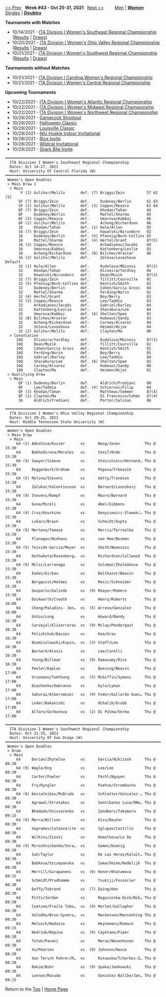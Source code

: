 <a name="top"></a>[<< Prev](women_doubles_2142.md) &nbsp; **Week #43 - Oct 25-31, 2021** &nbsp; [Next >>](women_doubles_2144.md) &nbsp;&nbsp;&nbsp;&nbsp;&nbsp;&nbsp;&nbsp; [Men](./men_doubles_2143.md) &#124; [***Women***](./women_doubles_2143.md) &nbsp;&nbsp;&nbsp;&nbsp;&nbsp; [Singles](./women_singles_2143.md) &#124; [***Doubles***](./women_doubles_2143.md)

**Tournamets with Matches**  
- 10/14/2021 - [ITA Division I Women's Southeast Regional Championship](#21-46458) ([Results](#21-46458) &#124; <a href="https://colleges.wearecollegetennis.com/competitions/UniversityOfCentralFloridaW/Tournaments/Overview/477EFA21-99A1-4948-BCBA-3E47323DA44C" target="_blank">Draws</a>)  
- 10/20/2021 - [ITA Division I Women's Ohio Valley Regional Championship](#21-97599) ([Results](#21-97599) &#124; <a href="https://colleges.wearecollegetennis.com/competitions/MiddleTennesseeStateUniversityW/Tournaments/Overview/34C6481F-30D0-4BCE-8E27-2B57D253FF5B" target="_blank">Draws</a>)  
- 10/21/2021 - [ITA Division I Women's Southwest Regional Championship](#21-15310) ([Results](#21-15310) &#124; <a href="https://colleges.wearecollegetennis.com/competitions/UniversityOfSanDiegoW/Tournaments/Overview/9B2A2826-DFA4-4AF2-9D87-2A1D153E1CC1" target="_blank">Draws</a>)  

**Tournaments without Matches**  
- 10/21/2021 - <a href="https://colleges.wearecollegetennis.com/competitions/WakeForestUniversityW/Tournaments/Overview/61F146C9-753C-4458-9E95-EE269C0BB692" target="_blank">ITA Division I Carolina Women's Regional Championship</a>  
- 10/21/2021 - <a href="https://colleges.wearecollegetennis.com/competitions/UniversityOfIowaW/Tournaments/Overview/D14DFB81-5E2F-4C19-96BD-C7C8E01E527B" target="_blank">ITA Division I Women's Central Regional Championship</a>  

**Upcoming Tournaments**  
- 10/22/2021 - <a href="https://colleges.wearecollegetennis.com/competitions/UniversityOfVirginiaW/Tournaments/Overview/03D2591A-B4EA-40D0-84EE-FA366640953F" target="_blank">ITA Division I Women's Atlantic Regional Championship</a>  
- 10/22/2021 - <a href="https://colleges.wearecollegetennis.com/competitions/OhioStateUniversityW/Tournaments/Overview/6552AE44-FB48-4C1E-A09A-B67C23ED4FEA" target="_blank">ITA Division I Women's Midwest Regional Championship</a>  
- 10/22/2021 - <a href="https://colleges.wearecollegetennis.com/competitions/StanfordUniversityW/Tournaments/Overview/069089F9-1C02-43BD-82B5-B68774093F12" target="_blank">ITA Division I Women's Northwest Regional Championship</a>  
- 10/29/2021 - <a href="https://colleges.wearecollegetennis.com/competitions/UniversityOfSouthCarolinaW/Tournaments/Overview/57638985-23D4-4AA9-BCB7-AE8C7129F7F3" target="_blank">Gamecock Shootout</a>  
- 10/29/2021 - <a href="https://colleges.wearecollegetennis.com/competitions/UniversityOfNewMexicoW/Tournaments/Overview/DA2F178D-FDC8-43EF-8DAB-5045133E57F7" target="_blank">Halloween Classic</a>  
- 10/29/2021 - <a href="https://colleges.wearecollegetennis.com/competitions/UniversityOfLouisvilleW/Tournaments/Overview/3CA2F6A8-534B-4A9B-999A-8A440E45FA8F" target="_blank">Louisville Classic</a>  
- 10/29/2021 - <a href="https://colleges.wearecollegetennis.com/competitions/NorthernIllinoisUnivW/Tournaments/Overview/4A2D7ED0-6708-44A9-9E54-7EE1CE4409AD" target="_blank">NIU Huskie Indoor Invitational</a>  
- 10/28/2021 - <a href="https://colleges.wearecollegetennis.com/competitions/RiceUniversityW/Tournaments/Overview/4F0CBA0B-FA20-4853-8B64-8B24AEB43DF5" target="_blank">Rice Invite</a>  
- 10/28/2021 - <a href="https://colleges.wearecollegetennis.com/competitions/UniversityOfArizonaW/Tournaments/Overview/64798DC4-18F8-4118-BF15-ACEDAC7642C9" target="_blank">Wildcat Invitational</a>  
- 10/29/2021 - <a href="https://colleges.wearecollegetennis.com/competitions/NovaSoutheasternUnivW/Tournaments/Overview/FD071068-D5DA-4E20-B9FE-5D66B26BC727" target="_blank">Shark Bite Invite</a>  

<a name="21-46458"></a>
~~~
═════════════════════════════════════════════════════════════════════════
  ITA Division I Women's Southeast Regional Championship
  Dates: Oct 14-27, 2021
  Host: University Of Central Florida (W)
═════════════════════════════════════════════════════════════════════════
 Women's Open Doubles
 > Main Draw 1
  > Main
       F (2) Gulihur/Melilo       def. (7) Briggs/Zein          57 62 [5]
      SF (7) Briggs/Zein          def.     Dudeney/Berlin       62 63
      SF (2) Gulihur/Melilo       def. (3) Coppoc/Reasco        62 64
      QF (7) Briggs/Zein          def.     Khodan/Tahan         84
      QF     Dudeney/Berlin       def.     Mattel/Sharma        85
      QF (3) Coppoc/Reasco        def.     Umarova/Kabbaj       86
      QF (2) Gulihur/Melilo       def.     Achong/Richardson    86
      16     Khodan/Tahan         def. (1) Hule/Allen           85
      16 (7) Briggs/Zein          def.     Kowalski/Nirundorn   82
      16     Dudeney/Berlin       def. (5) Pfennig/Boch-Collins 85
      16     Mattel/Sharma        def. (4) Hertel/Grant         87(5)
      16 (3) Coppoc/Reasco        def.     Arkadianou/Jacobs    84
      16     Umarova/Kabbaj       def.     Kattenberg/Leslie    83
      16     Achong/Richardson    def. (8) Bilchev/Hrastar      86
      16 (2) Gulihur/Melilo       def.     Zeleva/Levashova     Default
      32 (1) Hule/Allen           def.     Kudelova/MGinnis     87(2)
      32     Khodan/Tahan         def.     Oliveira/Yardley     84
      32     Kowalski/Nirundorn   def.     Dean/Muzik           87(3)
      32 (7) Briggs/Zein          def.     Tillitt/Courville    82
      32 (5) Pfennig/Boch-Collins def.     Kentish/Smith        82
      32     Dudeney/Berlin       def.     Cohen/Garcia Gross   84
      32     Mattel/Sharma        def.     Ferding/Norin        82
      32 (4) Hertel/Grant         def.     Boy/Berry            83
      32 (3) Coppoc/Reasco        def.     Lee/Taddia           83
      32     Arkadianou/Jacobs    def.     Gabriel/Darley       84
      32     Kattenberg/Leslie    def.     Sharabura/Lee        84
      32     Umarova/Kabbaj       def. (6) Shelton/Spee         82
      32 (8) Bilchev/Hrastar      def.     Hubeaut/Sandy        83
      32     Achong/Richardson    def.     Carney/Alvarez       84
      32     Zeleva/Levashova     def.     Heimen/Hijos         84
      32 (2) Gulihur/Melilo       def.     Clayton/Ma           86
  > Consolation
     16Q     Oliveira/Yardley     def.     Kudelova/MGinnis     87(3)
     16Q     Dean/Muzik           def.     Tillitt/Courville    82
     16Q     Cohen/Garcia Gross   def.     Kentish/Smith        81
     16Q     Ferding/Norin        def.     Boy/Berry            85
     16Q     Gabriel/Darley       def.     Lee/Taddia           84
     16Q     Sharabura/Lee        def. (6) Shelton/Spee         82
     16Q     Carney/Alvarez       def.     Hubeaut/Sandy        86
     16Q     Clayton/Ma           def.     Heimen/Hijos         81
 > Qualifying Draw
  > Main
      QF (1) Dudeney/Berlin       def.     Aldrich/Frediani     80
      QF     Lee/Taddia           def. (4) Schieroni/Filip      84
      QF (3) Khodan/Tahan         def.     Matthews/Sommer      87(4)
      QF (2) Clayton/Ma           def.     Di Francesco/Cohen   87(4)
      16     Aldrich/Frediani     def.     Porter/Salinas       86
~~~

<a name="21-97599"></a>
~~~
══════════════════════════════════════════════════════════════════════════
  ITA Division I Women's Ohio Valley Regional Championship
  Dates: Oct 20-25, 2021
  Host: Middle Tennessee State University (W)
══════════════════════════════════════════════════════════════════════════
 Women's Open Doubles
 > Main Draw
  > Main
     64 (1) Adeshina/Kuczer       vs      Woog/Jones           Thu @ 15:30
     64     Bakhodirova/Morales   vs      Steif/Ondo           Thu @ 15:30
     64 (9) Sawyer/Simova         vs      Staiculescu/Hernand… Thu @ 15:30
     64     Roggenburk/Graham     vs      Popova/Trbeznik      Thu @ 15:30
     64 (5) Molina/Stevens        vs      Getty/Trondson       Thu @ 15:30
     64     Zalukar/Valentinsson  vs      Bernard/Lounsbury    Thu @ 15:30
     64 (9) Stevens/Rompf         vs      Mauro/Barnard        Thu @ 15:30
     64     Guna/Miceli           vs      Abel/Gibbens         Thu @ 15:30
     64 (4) Cruz/Kourkina         vs      Denysiewicz-Slowek/… Thu @ 15:30
     64     Lukacs/Braun          vs      Schmidt/Gupta        Thu @ 15:30
     64 (9) Mertena/Tomase        vs      Morris/Torrealba     Thu @ 15:30
     64     Flanagan/Niehaus      vs      van Hee/Bosman       Thu @ 15:30
     64 (5) Teixido-Garcia/Meyer  vs      Smith/Nwaozuzu       Thu @ 15:30
     64     Kothakota/Rosenberg…  vs      Richardson/Callwood  Thu @ 15:30
     64 (9) Milic/Larranaga       vs      Solomon/Zholdakova   Thu @ 15:30
     64     Eades/Girbau          vs      Balthazor/Beavin     Thu @ 15:30
     64     Bergqvist/Holmes      vs      Masic/Schneider      Thu @ 15:30
     64     Gasparin/Galindo      vs  (9) Reayer/Romero        Thu @ 15:30
     64     Duckworth/Creath      vs      Henry/Roberts        Thu @ 16:00
     64     Cheng/Paladini- Jen…  vs  (5) Arrese/Gonzalez      Thu @ 16:00
     64     Ushio/Long            vs      Howard/Bandy         Thu @ 16:30
     64     Carvajal/Elizarraras  vs  (9) Mclay/Pendergast     Thu @ 16:30
     64     Polishchuk/Davies     vs      Koo/Grau             Thu @ 16:30
     64     Niedzialowski/Espin…  vs  (3) Staff/Lee            Thu @ 16:30
     64     Barnard/Alexis        vs      Lee/Carelli          Thu @ 16:30
     64     Young/Billman         vs  (9) Ramasamy/Rico        Thu @ 16:30
     64     Peeler/Kaplan         vs      Boesing/Beavin       Thu @ 17:00
     64     Grosmann/Tumthong     vs  (5) McGiffin/Symons      Thu @ 17:00
     64     Diachenko/Dobranos    vs      Kyle/Lyman           Thu @ 17:00
     64     Sakurai/Albersmeier   vs  (9) Fodor/Gallardo Guev… Thu @ 17:00
     64     Leder/Nakanishi       vs      Ochalik/Grubb        Thu @ 17:00
     64     Alfaro/Gorbunova      vs  (2) Di Palma/Verma       Thu @ 17:00
~~~

<a name="21-15310"></a>
~~~
══════════════════════════════════════════════════════════════════════════
  ITA Division I Women's Southwest Regional Championship
  Dates: Oct 21-25, 2021
  Host: University Of San Diego (W)
══════════════════════════════════════════════════════════════════════════
 Women's Open Doubles
 > Draw
  > Main
     64     Dorian/Zhytelna       vs      Garcia/Nikitash      Thu @ 08:30
     64 (9) Wagle/Ong             vs      Lee/Lee              Thu @ 08:30
     64     Carter/Fowler         vs      Pachl/Nguyen         Thu @ 08:30
     64     Fry/Ryngler           vs      Puehse/Strombacha    Thu @ 08:30
     64 (9) Desiatnikov/McBride   vs      Schlatter/Gonzalez-… Thu @ 08:30
     64     Agrawal/Stratakos     vs      Santibanez Luna/ONe… Thu @ 08:30
     64     Bhadada/Snissarenko   vs      Zandbers/Takamura    Thu @ 09:15
     64 (9) Morra/Willson         vs      Kiss/Reuter          Thu @ 08:30
     64     Vagramov/Catanzarite  vs      Iglupas/Castillo     Thu @ 08:30
     64     Wilkins/Ziouti        vs      Homolkova/Le Du      Thu @ 08:30
     64 (9) Miroshnichenko/Vora…  vs      Games/Koenig         Thu @ 08:30
     64     Suh/Taylor            vs      De Las Heras/Kalait… Thu @ 08:30
     64     Babkova/Szczepanska   vs      Iamachkine/Redelijk  Thu @ 08:30
     64     Merrill/Surapaneni    vs  (9) Honer/Khatamova      Thu @ 09:15
     64     Schmidt/Prudhomme     vs      Tsukiji/Fossorier    Thu @ 08:30
     64     Duffy/Tobrand         vs  (7) Ewing/Han            Thu @ 08:30
     64     Pitts/Jordan          vs      Rogozinska-Dzik/Nik… Thu @ 08:30
     64     Coetzee/Fraile Tobo…  vs  (9) Morlet/Gallagher     Thu @ 08:30
     64     Volodko/Bruu-Syvers…  vs      Mackensen/Mansonhing Thu @ 08:30
     64     Melosch/Nadozie       vs      Heynemans/Romain     Thu @ 09:15
     64     Hedrzak/Repina        vs  (9) Cayetano/Piper       Thu @ 08:30
     64     Totah/Pavani          vs      Meraz/Nevenhoven     Thu @ 08:30
     64     Vu/Pearson            vs  (8) Johnson/Hance        Thu @ 08:30
     64     Von Tersch Pohrer/M…  vs      Rutowska/Tcherkes-Z… Thu @ 08:30
     64     Rakim/Buhr            vs  (9) Spaka/Jankowski      Thu @ 08:30
     64     Lennon/Masuda         vs      Gonzalez-Ballbe/Jan… Thu @ 09:15
~~~

Return to the [Top](./women_doubles_2143.md) &#124; [Home Page](../../index.md)